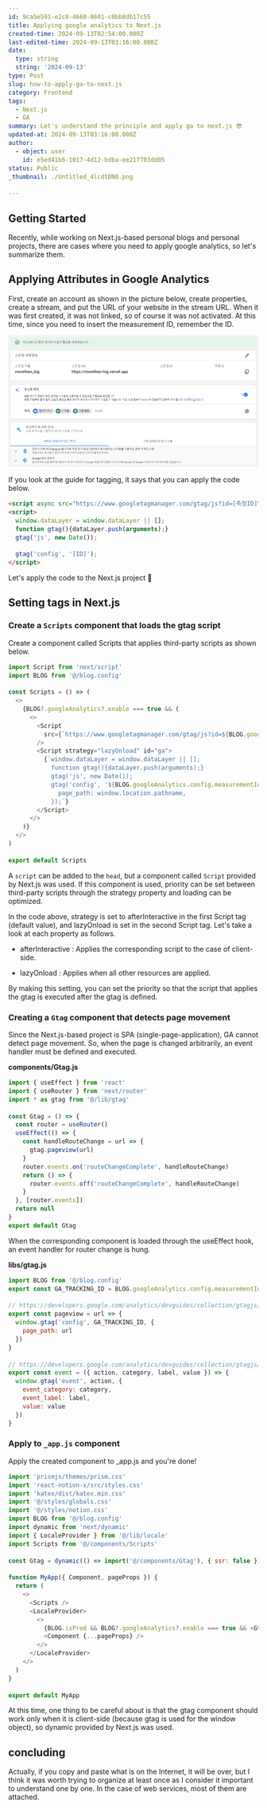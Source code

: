```yaml
---
id: 9ca5e591-e2c8-4660-8601-c0bb8db17c55
title: Applying google analytics to Next.js
created-time: 2024-09-13T02:54:00.000Z
last-edited-time: 2024-09-13T03:16:00.000Z
date:
  type: string
  string: '2024-09-13'
type: Post
slug: how-to-apply-ga-to-next.js
category: Frontend
tags:
  - Next.js
  - GA
summary: Let's understand the principle and apply ga to next.js 😎
updated-at: 2024-09-13T03:16:00.000Z
author:
  - object: user
    id: e5ed41b6-1017-4d12-bdba-ee217703dd05
status: Public
_thumbnail: ./Untitled_4lcdtDN0.png

---
```


## Getting Started

Recently, while working on Next.js-based personal blogs and personal projects, there are cases where you need to apply google analytics, so let's summarize them.

## Applying Attributes in Google Analytics

First, create an account as shown in the picture below, create properties, create a stream, and put the URL of your website in the stream URL. When it was first created, it was not linked, so of course it was not activated. At this time, since you need to insert the measurement ID, remember the ID.

![](./Untitled_4lcdtDN0.png)

If you look at the guide for tagging, it says that you can apply the code below.

```html
<script async src="https://www.googletagmanager.com/gtag/js?id=[측정ID]"></script>
<script>
  window.dataLayer = window.dataLayer || [];
  function gtag(){dataLayer.push(arguments);}
  gtag('js', new Date());

  gtag('config', '[ID]');
</script>
```

Let's apply the code to the Next.js project 🙂

## Setting tags in Next.js

### Create a `Scripts` component that loads the gtag script

Create a component called Scripts that applies third-party scripts as shown below.

```javascript
import Script from 'next/script'
import BLOG from '@/blog.config'

const Scripts = () => (
  <>
    {BLOG?.googleAnalytics?.enable === true && (
      <>
        <Script
          src={`https://www.googletagmanager.com/gtag/js?id=${BLOG.googleAnalytics.config.measurementId}`}
        />
        <Script strategy="lazyOnload" id="ga">
          {`window.dataLayer = window.dataLayer || [];
            function gtag(){dataLayer.push(arguments);}
            gtag('js', new Date());
            gtag('config', '${BLOG.googleAnalytics.config.measurementId}', {
              page_path: window.location.pathname,
            });`}
        </Script>
      </>
    )}
  </>
)

export default Scripts
```

A `script` can be added to the `head`, but a component called `Script` provided by Next.js was used. If this component is used, priority can be set between third-party scripts through the strategy property and loading can be optimized.

In the code above, strategy is set to afterInteractive in the first Script tag (default value), and lazyOnload is set in the second Script tag. Let's take a look at each property as follows.

*   afterInteractive : Applies the corresponding script to the case of client-side.

*   lazyOnload : Applies when all other resources are applied.

By making this setting, you can set the priority so that the script that applies the gtag is executed after the gtag is defined.

### Creating a `Gtag` component that detects page movement

Since the Next.js-based project is SPA (single-page-application), GA cannot detect page movement. So, when the page is changed arbitrarily, an event handler must be defined and executed.

**components/Gtag.js**

```javascript
import { useEffect } from 'react'
import { useRouter } from 'next/router'
import * as gtag from '@/lib/gtag'

const Gtag = () => {
  const router = useRouter()
  useEffect(() => {
    const handleRouteChange = url => {
      gtag.pageview(url)
    }
    router.events.on('routeChangeComplete', handleRouteChange)
    return () => {
      router.events.off('routeChangeComplete', handleRouteChange)
    }
  }, [router.events])
  return null
}
export default Gtag
```

When the corresponding component is loaded through the useEffect hook, an event handler for router change is hung.

**libs/gtag.js**

```javascript
import BLOG from '@/blog.config'
export const GA_TRACKING_ID = BLOG.googleAnalytics.config.measurementId

// https://developers.google.com/analytics/devguides/collection/gtagjs/pages
export const pageview = url => {
  window.gtag('config', GA_TRACKING_ID, {
    page_path: url
  })
}

// https://developers.google.com/analytics/devguides/collection/gtagjs/events
export const event = ({ action, category, label, value }) => {
  window.gtag('event', action, {
    event_category: category,
    event_label: label,
    value: value
  })
}
```

### Apply to `_app.js` component

Apply the created component to \_app.js and you're done!

```javascript
import 'prismjs/themes/prism.css'
import 'react-notion-x/src/styles.css'
import 'katex/dist/katex.min.css'
import '@/styles/globals.css'
import '@/styles/notion.css'
import BLOG from '@/blog.config'
import dynamic from 'next/dynamic'
import { LocaleProvider } from '@/lib/locale'
import Scripts from '@/components/Scripts'

const Gtag = dynamic(() => import('@/components/Gtag'), { ssr: false })

function MyApp({ Component, pageProps }) {
  return (
    <>
      <Scripts />
      <LocaleProvider>
        <>
          {BLOG.isProd && BLOG?.googleAnalytics?.enable === true && <Gtag />}
          <Component {...pageProps} />
        </>
      </LocaleProvider>
    </>
  )
}

export default MyApp
```

At this time, one thing to be careful about is that the gtag component should work only when it is client-side (because gtag is used for the window object), so dynamic provided by Next.js was used.

## concluding

Actually, if you copy and paste what is on the Internet, it will be over, but I think it was worth trying to organize at least once as I consider it important to understand one by one. In the case of web services, most of them are attached.
